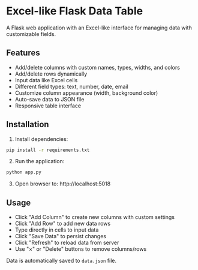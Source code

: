 # Excel-like Flask Data Table

A Flask web application with an Excel-like interface for managing data with customizable fields.

## Features

- Add/delete columns with custom names, types, widths, and colors
- Add/delete rows dynamically
- Input data like Excel cells
- Different field types: text, number, date, email
- Customize column appearance (width, background color)
- Auto-save data to JSON file
- Responsive table interface

## Installation

1. Install dependencies:
```bash
pip install -r requirements.txt
```

2. Run the application:
```bash
python app.py
```

3. Open browser to: http://localhost:5018

## Usage

- Click "Add Column" to create new columns with custom settings
- Click "Add Row" to add new data rows
- Type directly in cells to input data
- Click "Save Data" to persist changes
- Click "Refresh" to reload data from server
- Use "×" or "Delete" buttons to remove columns/rows

Data is automatically saved to `data.json` file.
